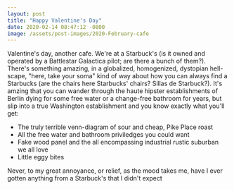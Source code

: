 ```yaml
---
layout: post
title: "Happy Valentine's Day"
date: 2020-02-14 08:47:12 -0800
image: /assets/post-images/2020-February-cafe
---
```

Valentine's day, another cafe. We're at a Starbuck's (is it owned and operated by a Battlestar Galactica pilot; are there a bunch of them?). There's something amazing, in a globalized, homogenized, dystopian hell-scape, "here, take your soma" kind of way about how you can always find a Starbucks (are the chairs here Starbucks' chairs? Sillas de Starbuck?). It's amzing that you can wander through the haute hipster establishments of Berlin dying for some free water or a change-free bathroom for years, but slip into a true Washington establishment and you know exactly what you'll get:
- The truly terrible venn-diagram of sour and cheap, Pike Place roast
- All the free water and bathroom priviledges you could want
- Fake wood panel and the all encompassing industrial rustic suburban we all love
- Little eggy bites

Never, to my great annoyance, or relief, as the mood takes me, have I ever gotten anything from a Starbuck's that I didn't expect